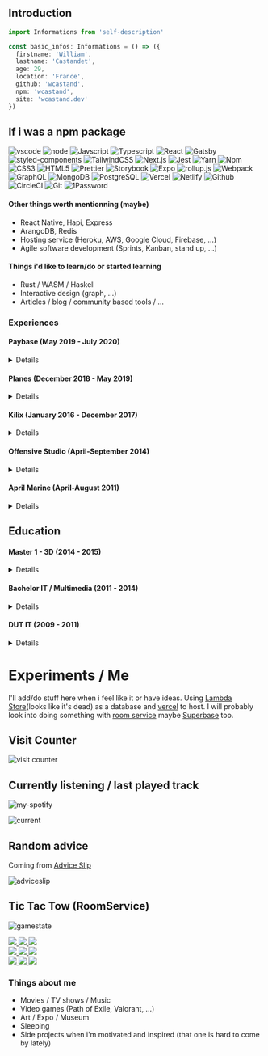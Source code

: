 ## Introduction

```typescript
import Informations from 'self-description'

const basic_infos: Informations = () => ({
  firstname: 'William',
  lastname: 'Castandet',
  age: 29,
  location: 'France',
  github: 'wcastand',
  npm: 'wcastand',
  site: 'wcastand.dev'
})
```

## If i was a npm package

![vscode](https://img.shields.io/static/v1?label=&message=vscode&style=flat-square&logo=Visual%20Studio%20Code&color=171718&labelColor=007ACC)
![node](https://img.shields.io/static/v1?label=&message=Node.js&style=flat-square&logo=Node.js&color=171718&labelColor=339933&logoColor=fff)
![Javscript](https://img.shields.io/static/v1?label=&message=Javascript&style=flat-square&logo=Javascript&color=171718&labelColor=F7DF1E&logoColor=fff)
![Typescript](https://img.shields.io/static/v1?label=&message=Typescript&style=flat-square&logo=Typescript&color=171718&labelColor=007ACC&logoColor=fff)
![React](https://img.shields.io/static/v1?label=&message=React&style=flat-square&logo=React&color=171718&labelColor=61DAFB&logoColor=fff)
![Gatsby](https://img.shields.io/static/v1?label=&message=Gatsby&style=flat-square&logo=Gatsby&color=171718&labelColor=663399&logoColor=fff)
![styled-components](https://img.shields.io/static/v1?label=&message=styled-components&style=flat-square&logo=styled-components&color=171718&labelColor=DB7093&logoColor=fff)
![TailwindCSS](https://img.shields.io/static/v1?label=&message=Tailwind-CSS&style=flat-square&logo=Tailwind-CSS&color=171718&labelColor=38B2AC&logoColor=fff)
![Next.js](https://img.shields.io/static/v1?label=&message=Next.js&style=flat-square&logo=Next.js&color=171718&labelColor=000&logoColor=fff)
![Jest](https://img.shields.io/static/v1?label=&message=Jest&style=flat-square&logo=Jest&color=171718&labelColor=C21325&logoColor=fff)
![Yarn](https://img.shields.io/static/v1?label=&message=Yarn&style=flat-square&logo=Yarn&color=171718&labelColor=2C8EBB&logoColor=fff)
![Npm](https://img.shields.io/static/v1?label=&message=Npm&style=flat-square&logo=Npm&color=171718&labelColor=CB3837&logoColor=fff)
![CSS3](https://img.shields.io/static/v1?label=&message=CSS3&style=flat-square&logo=CSS3&color=171718&labelColor=1572B6&logoColor=fff)
![HTML5](https://img.shields.io/static/v1?label=&message=HTML5&style=flat-square&logo=HTML5&color=171718&labelColor=E34F26&logoColor=fff)
![Prettier](https://img.shields.io/static/v1?label=&message=Prettier&style=flat-square&logo=Prettier&color=171718&labelColor=F7B93E&logoColor=fff)
![Storybook](https://img.shields.io/static/v1?label=&message=Storybook&style=flat-square&logo=Storybook&color=171718&labelColor=FF4785&logoColor=fff)
![Expo](https://img.shields.io/static/v1?label=&message=Expo&style=flat-square&logo=Expo&color=171718&labelColor=000020&logoColor=fff)
![rollup.js](https://img.shields.io/static/v1?label=&message=rollup.js&style=flat-square&logo=rollup.js&color=171718&labelColor=EC4A3F&logoColor=fff)
![Webpack](https://img.shields.io/static/v1?label=&message=Webpack&style=flat-square&logo=Webpack&color=171718&labelColor=8DD6F9&logoColor=fff)
![GraphQL](https://img.shields.io/static/v1?label=&message=GraphQL&style=flat-square&logo=GraphQL&color=171718&labelColor=E10098&logoColor=fff)
![MongoDB](https://img.shields.io/static/v1?label=&message=MongoDB&style=flat-square&logo=MongoDB&color=171718&labelColor=47A248&logoColor=fff)
![PostgreSQL](https://img.shields.io/static/v1?label=&message=PostgreSQL&style=flat-square&logo=PostgreSQL&color=171718&labelColor=336791&logoColor=fff)
![Vercel](https://img.shields.io/static/v1?label=&message=Vercel&style=flat-square&logo=Vercel&color=171718&labelColor=000&logoColor=fff)
![Netlify](https://img.shields.io/static/v1?label=&message=Netlify&style=flat-square&logo=Netlify&color=171718&labelColor=00C7B7&logoColor=fff)
![Github](https://img.shields.io/static/v1?label=&message=Github&style=flat-square&logo=Github&color=171718&labelColor=181717&logoColor=fff)
![CircleCI](https://img.shields.io/static/v1?label=&message=CircleCI&style=flat-square&logo=CircleCI&color=171718&labelColor=343434&logoColor=fff)
![Git](https://img.shields.io/static/v1?label=&message=Git&style=flat-square&logo=Git&color=171718&labelColor=F05032&logoColor=fff)
![1Password](https://img.shields.io/static/v1?label=&message=1Password&style=flat-square&logo=1Password&color=171718&labelColor=0094F5&logoColor=fff)

#### Other things worth mentionning (maybe)

- React Native, Hapi, Express
- ArangoDB, Redis
- Hosting service (Heroku, AWS, Google Cloud, Firebase, ...)
- Agile software development (Sprints, Kanban, stand up, ...)

#### Things i'd like to learn/do or started learning

- Rust / WASM / Haskell
- Interactive design (graph, ...)
- Articles / blog / community based tools / ...

### Experiences

#### Paybase (May 2019 - July 2020)

<details>

```js
{
  "title": "Fullstack Javascript developer",
  "skills": `
    Working on a product full time instead of short projects for the first time, lead frontend.
    Working with FaaS, GraphQL, React, koa, Gatsby, NextJs, ...
    Negotiated 4 h/week for the team to work on Open source and/or self learning.
    Started to learn Rust.
  `
}
```

</details>

#### Planes (December 2018 - May 2019)

<details>

```js
{
  "title": "Fullstack Javascript developer",
  "skills": `
    Web agency working on mobile/web app (React / React-native).
    Using Graphql and services like Vercel, Netlify, AWS, ...
    Worked on Open source project like Dashbored and article to present it.
  `
}
```

</details>

#### Kilix (January 2016 - December 2017)

<details>

```js
{
  "title": "Fullstack Javascript developer",
  "skills": `
    Create Web app, Mobile app and Terminal cli.
    Work in an agile environement (Sprints, Kanban, Stand up, remote work, scoping meeting, ...)
    Work on open source projects (Storybook, babel, fela, cycle, ...)
    Create and maintained open source projects (storybook-addons-jsx, Okami, selectless, ...)
  `
}
```

</details>

#### Offensive Studio (April-September 2014)

<details>

```js
{
  "title": "PHP/Js developer",
  "skills": `
    Create Web app for small to medium companies with a custom CMS made by the agency.
    Create a new Custom CMS to improve workflow in the agency.
  `
}
```

</details>

#### April Marine (April-August 2011)

<details>

```js
{
  "title": "PHP developer | designer",
  "skills": `Create mobile website based on a design gave to me at the time. Help as a designer to
  create poster, ads and web design.`
}
```

</details>

## Education

#### Master 1 - 3D (2014 - 2015)

<details>

```json
{
  "school": "ESTEI",
  "skills": "3D - Maya, 3DS Max, Nuke, Fusion, Max Scripts, Python, Lua, ..."
}
```

</details>

#### Bachelor IT / Multimedia (2011 - 2014)

<details>

```json
{
  "school": "ESTEI",
  "skills": [
    "3D - 3DS Max, Fusion, color theory, Storyboard",
    "Design - Adobe suite, After Effects, Premiere",
    "Web - Javascript, PHP, MySQL, HTML, CSS, Flash"
  ]
}
```

</details>

#### DUT IT (2009 - 2011)

<details>

```json
{
  "school": "University of La Rochelle",
  "skills": "C++, Java, C, SQL, Embedded computing"
}
```

</details>

# Experiments / Me

I'll add/do stuff here when i feel like it or have ideas. Using [Lambda Store](https://lambda.store/)(looks like it's dead) as a database and [vercel](https://vercel.com/) to host. I will probably look into doing something with [room service](https://www.roomservice.dev/) maybe [Superbase](https://supabase.io/) too.

## Visit Counter

![visit counter](https://wcastand.vercel.app/api/counter)

## Currently listening / last played track

![my-spotify](https://img.shields.io/static/v1?label=My&message=Spotify&color=1DB954&style=flat-square&logo=spotify)

![current](https://wcastand.vercel.app/api/spotify)

## Random advice

Coming from [Advice Slip](https://api.adviceslip.com)

![adviceslip](https://wcastand.vercel.app/api/advice)

## Tic Tac Tow (RoomService)

![gamestate](https://wcastand.vercel.app/api/gamestate)

<a href="https://wcastand.vercel.app/api/cell-action?cell=0">
  <img src="https://wcastand.vercel.app/api/cell?cell=0"/>
</a>
<a href="https://wcastand.vercel.app/api/cell-action?cell=1">
  <img src="https://wcastand.vercel.app/api/cell?cell=1"/>
</a>
<a href="https://wcastand.vercel.app/api/cell-action?cell=2">
  <img src="https://wcastand.vercel.app/api/cell?cell=2"/>
</a>
<br/>
<a href="https://wcastand.vercel.app/api/cell-action?cell=3">
  <img src="https://wcastand.vercel.app/api/cell?cell=3"/>
</a>
<a href="https://wcastand.vercel.app/api/cell-action?cell=4">
  <img src="https://wcastand.vercel.app/api/cell?cell=4"/>
</a>
<a href="https://wcastand.vercel.app/api/cell-action?cell=5">
  <img src="https://wcastand.vercel.app/api/cell?cell=5"/>
</a>
<br/>
<a href="https://wcastand.vercel.app/api/cell-action?cell=6">
  <img src="https://wcastand.vercel.app/api/cell?cell=6"/>
</a>
<a href="https://wcastand.vercel.app/api/cell-action?cell=7">
  <img src="https://wcastand.vercel.app/api/cell?cell=7"/>
</a>
<a href="https://wcastand.vercel.app/api/cell-action?cell=8">
  <img src="https://wcastand.vercel.app/api/cell?cell=8"/>
</a>

### Things about me

- Movies / TV shows / Music
- Video games (Path of Exile, Valorant, ...)
- Art / Expo / Museum
- Sleeping
- Side projects when i'm motivated and inspired (that one is hard to come by lately)
